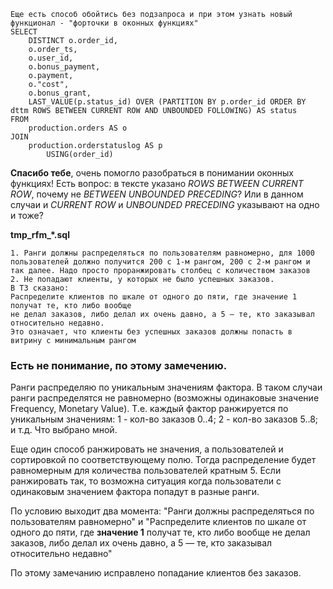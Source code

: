     Еще есть способ обойтись без подзапроса и при этом узнать новый функционал - "форточки в оконных функциях"
    SELECT 
        DISTINCT o.order_id,
        o.order_ts,
        o.user_id,
        o.bonus_payment,
        o.payment,
        o."cost",
        o.bonus_grant,
        LAST_VALUE(p.status_id) OVER (PARTITION BY p.order_id ORDER BY dttm ROWS BETWEEN CURRENT ROW AND UNBOUNDED FOLLOWING) AS status
    FROM 
        production.orders AS o
    JOIN
        production.orderstatuslog AS p
            USING(order_id)
**Спасибо тебе**, очень помогло разобраться в понимании оконных функциях! Есть вопрос: в тексте указано *ROWS BETWEEN CURRENT ROW*, почему не *BETWEEN UNBOUNDED PRECEDING*? Или в данном случаи и *CURRENT ROW* и *UNBOUNDED PRECEDING* указывают на одно и тоже?

**tmp_rfm_*.sql**

    1. Ранги должны распределяться по пользователям равномерно, для 1000 пользователей должно получится 200 с 1-м рангом, 200 с 2-м рангом и так далее. Надо просто проранжировать столбец с количеством заказов
    2. Не попадают клиенты, у которых не было успешных заказов.
    В ТЗ сказано:
    Распределите клиентов по шкале от одного до пяти, где значение 1 получат те, кто либо вообще 
    не делал заказов, либо делал их очень давно, а 5 — те, кто заказывал относительно недавно.
    Это означает, что клиенты без успешных заказов должны попасть в витрину с минимальным рангом

### Есть не понимание, по этому замечению. 
Ранги распределяю по уникальным значениям фактора. В таком случаи ранги распределятся не равномерно (возможны одинаковые значение Frequency, Monetary Value). Т.е. каждый фактор ранжируется по уникальным значениям: 1 - кол-во заказов 0..4; 2 - кол-во заказов 5..8; и т.д. Что выбрано мной.

Еще один способ ранжировать не значения, а пользователей и сортировкой по соответствующему  полю. Тогда распределение будет равномерным для количества пользователей кратным 5. Если ранжировать так, то возможна ситуация когда пользователи с одинаковым значением фактора попадут в разные ранги. 

По условию выходит два момента: "Ранги должны распределяться по пользователям равномерно" и "Распределите клиентов по шкале от одного до пяти, где **значение 1** получат те, кто либо вообще не делал заказов, либо делал их очень давно, а 5 — те, кто заказывал относительно недавно"

По этому замечанию исправлено попадание клиентов без заказов.